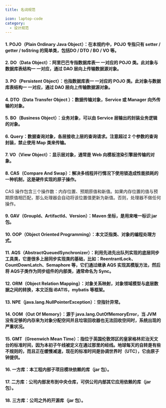 ```yaml
---
title: 名词规范

icon: laptop-code
category:
  - 设计规范
---
```


#### 1. POJO（Plain Ordinary Java Object）：在本规约中，POJO 专指只有 setter / getter / toString 的简单类，包括DO / DTO / BO / VO 等。
#### 2. DO（Data Object）：阿里巴巴专指数据库表一 一对应的 POJO 类。此对象与数据库表结构一 一对应，通过 DAO 层向上传输数据源对象。 
#### 3. PO（Persistent Object）：也指数据库表一 一对应的 POJO 类。此对象与数据库表结构一 一对应，通过 DAO 层向上传输数据源对象。 
#### 4. DTO（Data Transfer Object ）：数据传输对象，Service 或 Manager 向外传输的对象。 
#### 5. BO（Business Object）：业务对象，可以由 Service 层输出的封装业务逻辑的对象。 
#### 6. Query：数据查询对象，各层接收上层的查询请求。注意超过 2 个参数的查询封装，禁止使用 Map 类来传输。 
#### 7. VO（View Object）：显示层对象，通常是 Web 向模板渲染引擎层传输的对象。 
#### 8. CAS（Compare And Swap）：解决多线程并行情况下使用锁造成性能损耗的一种机制，这是硬件实现的原子操作。
CAS 操作包含三个操作数：内存位置、预期原值和新值。如果内存位置的值与预期原值相匹配，那么处理器会自动将该位置值更新为新值。否则，处理器不做任何操作。 
#### 9. GAV（GroupId、ArtifactId、Version）：Maven 坐标，是用来唯一标识 jar 包。
#### 10. OOP（Object Oriented Programming）：本文泛指类、对象的编程处理方式。
#### 11. AQS（AbstractQueuedSynchronizer）：利用先进先出队列实现的底层同步工具类，它是很多上层同步实现类的基础，比如：ReentrantLock、CountDownLatch、Semaphore 等，它们通过继承 AQS 实现其模版方法，然后将 AQS子类作为同步组件的内部类，通常命名为 Sync。 
#### 12. ORM（Object Relation Mapping）：对象关系映射，对象领域模型与底层数据之间的转换，本文泛指 iBATIS，mybatis 等框架。 
#### 13. NPE（java.lang.NullPointerException）：空指针异常。
#### 14. OOM（Out Of Memory）：源于 java.lang.OutOfMemoryError，当 JVM 没有足够的内存来为对象分配空间并且垃圾回收器也无法回收空间时，系统出现的严重状况。 
#### 15. GMT（Greenwich Mean Time）：指位于英国伦敦郊区的皇家格林尼治天文台的标准时间，因为本初子午线被定义在通过那里的经线。地球每天的自转是有些不规则的，而且正在缓慢减速，现在的标准时间是协调世界时（UTC），它由原子钟提供。
#### 16. 一方库：本工程内部子项目模块依赖的库（jar 包）。
#### 17. 二方库：公司内部发布到中央仓库，可供公司内部其它应用依赖的库（jar 包）。
#### 18. 三方库：公司之外的开源库（jar 包）。
    